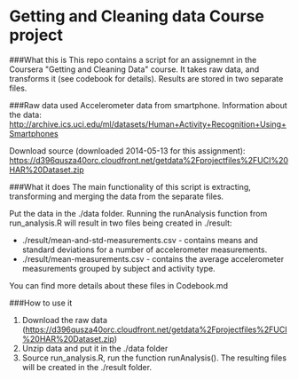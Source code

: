 Getting and Cleaning data Course project 
===================

###What this is
This repo contains a script for an assignemnt in the Coursera "Getting and Cleaning Data" course. It takes raw data, and transforms it (see codebook for details). Results are stored in two separate files.


###Raw data used
Accelerometer data from smartphone.
Information about the data: 
http://archive.ics.uci.edu/ml/datasets/Human+Activity+Recognition+Using+Smartphones

Download source (downloaded 2014-05-13 for this assignment): 
https://d396qusza40orc.cloudfront.net/getdata%2Fprojectfiles%2FUCI%20HAR%20Dataset.zip 

###What it does
The main functionality of this script is extracting, transforming and merging the data from the separate files. 

Put the data in the ./data folder. Running the runAnalysis function from run_analysis.R will result in two files being created in ./result: 
* ./result/mean-and-std-measurements.csv - contains means and standard deviations for a number of accelerometer measurements. 
* ./result/mean-measurements.csv - contains the average accelerometer measurements grouped by subject and activity type. 

You can find more details about these files in Codebook.md

###How to use it
1. Download the raw data (https://d396qusza40orc.cloudfront.net/getdata%2Fprojectfiles%2FUCI%20HAR%20Dataset.zip)
2. Unzip data and put it in the ./data folder
3. Source run_analysis.R, run the function runAnalysis(). The resulting files will be created in the ./result folder.






